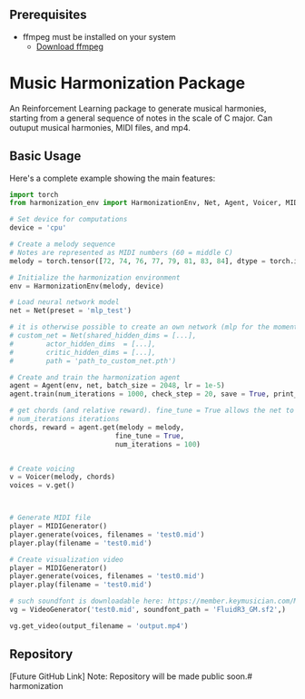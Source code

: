 ## Prerequisites
- ffmpeg must be installed on your system
  - [Download ffmpeg](https://ffmpeg.org/download.html)

# Music Harmonization Package

An Reinforcement Learning package to generate musical harmonies, starting from a general sequence of notes in the
scale of C major. Can outuput musical harmonies, MIDI files, and mp4.

## Basic Usage

Here's a complete example showing the main features:

```python
import torch
from harmonization_env import HarmonizationEnv, Net, Agent, Voicer, MIDIGenerator, VideoGenerator

# Set device for computations
device = 'cpu'

# Create a melody sequence
# Notes are represented as MIDI numbers (60 = middle C)
melody = torch.tensor([72, 74, 76, 77, 79, 81, 83, 84], dtype = torch.int32) # C major scale

# Initialize the harmonization environment
env = HarmonizationEnv(melody, device)

# Load neural network model
net = Net(preset = 'mlp_test')

# it is otherwise possible to create an own network (mlp for the moment) specifying the parameters:
# custom_net = Net(shared_hidden_dims = [...], 
#        actor_hidden_dims  = [...],
#        critic_hidden_dims = [...],
#        path = 'path_to_custom_net.pth')

# Create and train the harmonization agent
agent = Agent(env, net, batch_size = 2048, lr = 1e-5)
agent.train(num_iterations = 1000, check_step = 20, save = True, print_out = True)

# get chords (and relative reward). fine_tune = True allows the net to train directly on the specific melody input for
# num_iterations iterations
chords, reward = agent.get(melody = melody, 
                          fine_tune = True, 
                          num_iterations = 100)


# Create voicing
v = Voicer(melody, chords)
voices = v.get()



# Generate MIDI file
player = MIDIGenerator()
player.generate(voices, filenames = 'test0.mid')
player.play(filename = 'test0.mid')

# Create visualization video
player = MIDIGenerator()
player.generate(voices, filenames = 'test0.mid')
player.play(filename = 'test0.mid')

# such soundfont is downloadable here: https://member.keymusician.com/Member/FluidR3_GM/index.html
vg = VideoGenerator('test0.mid', soundfont_path = 'FluidR3_GM.sf2',)

vg.get_video(output_filename = 'output.mp4')

```

## Repository

[Future GitHub Link]
Note: Repository will be made public soon.#   h a r m o n i z a t i o n  
 
